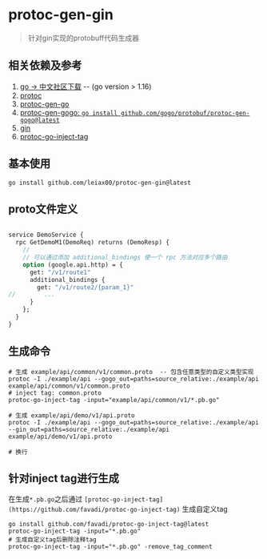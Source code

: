 # protoc-gen-gin
> 针对gin实现的protobuff代码生成器

## 相关依赖及参考
1. [go -> 中文社区下载](https://studygolang.com/dl) -- (go version > 1.16)
2. [protoc](https://github.com/protocolbuffers/protobuf/releases)
3. [protoc-gen-go](https://github.com/protocolbuffers/protobuf-go/releases)
4. [protoc-gen-gogo: `go install github.com/gogo/protobuf/protoc-gen-gogo@latest`](https://github.com/gogo/protobuf/blob/master/protoc-gen-gogo)
5. [gin](https://github.com/gin-gonic/gin)
6. [protoc-go-inject-tag](https://github.com/favadi/protoc-go-inject-tag)

## 基本使用
```shell
go install github.com/leiax00/protoc-gen-gin@latest
```

## proto文件定义
```protobuf

service DemoService {
  rpc GetDemoM1(DemoReq) returns (DemoResp) {
    // 
    // 可以通过添加 additional_bindings 使一个 rpc 方法对应多个路由
    option (google.api.http) = {
      get: "/v1/route1"
      additional_bindings {
        get: "/v1/route2/{param_1}"
//        ...
      }
    };
  }
}
```
## 生成命令
```shell
# 生成 example/api/common/v1/common.proto  -- 包含任意类型的自定义类型实现
protoc -I ./example/api --gogo_out=paths=source_relative:./example/api example/api/common/v1/common.proto
# inject tag: common.proto
protoc-go-inject-tag -input="example/api/common/v1/*.pb.go"

# 生成 example/api/demo/v1/api.proto
protoc -I ./example/api --gogo_out=paths=source_relative:./example/api --gin_out=paths=source_relative:./example/api example/api/demo/v1/api.proto

# 换行
```
## 针对inject tag进行生成
在生成`*.pb.go`之后通过 `[protoc-go-inject-tag](https://github.com/favadi/protoc-go-inject-tag)` 生成自定义tag
```shell
go install github.com/favadi/protoc-go-inject-tag@latest
protoc-go-inject-tag -input="*.pb.go"
# 生成自定义tag后删除注释tag
protoc-go-inject-tag -input="*.pb.go" -remove_tag_comment
```